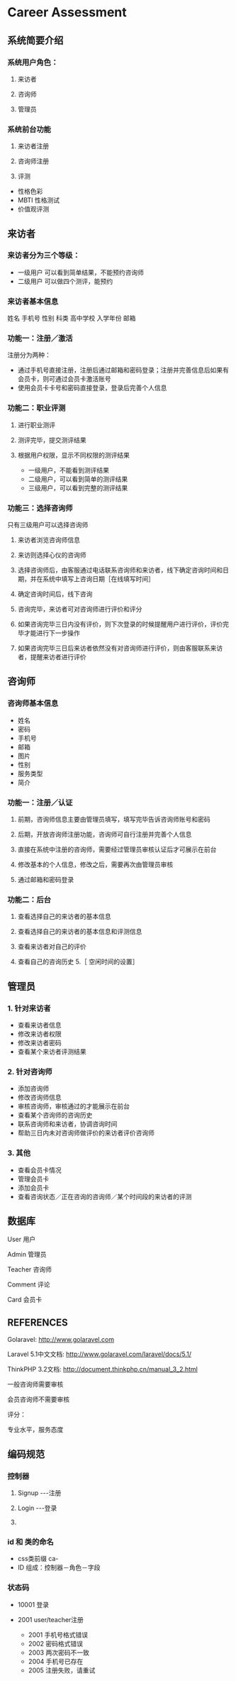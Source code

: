 # Career Assessment

## 系统简要介绍

### 系统用户角色：

1. 来访者

2. 咨询师

3. 管理员

### 系统前台功能

1. 来访者注册

2. 咨询师注册

3. 评测

  + 性格色彩
  + MBTI 性格测试
  + 价值观评测
  

## 来访者

### 来访者分为三个等级：

  + 一级用户 可以看到简单结果，不能预约咨询师
  + 二级用户 可以做四个测评，能预约
 
### 来访者基本信息
  姓名
  手机号
  性别
  科类
  高中学校
  入学年份
  邮箱
    

### 功能一：注册／激活

注册分为两种：

  + 通过手机号直接注册，注册后通过邮箱和密码登录；注册并完善信息后如果有会员卡，则可通过会员卡激活账号
  + 使用会员卡卡号和密码直接登录，登录后完善个人信息

### 功能二：职业评测

1. 进行职业测评

2. 测评完毕，提交测评结果

3. 根据用户权限，显示不同权限的测评结果

    + 一级用户，不能看到测评结果
    + 二级用户，可以看到简单的测评结果
    + 三级用户，可以看到完整的测评结果


### 功能三：选择咨询师

只有三级用户可以选择咨询师

1. 来访者浏览咨询师信息

2. 来访则选择心仪的咨询师

3. 选择咨询师后，由客服通过电话联系咨询师和来访者，线下确定咨询时间和日期，并在系统中填写上咨询日期［在线填写时间］

4. 确定咨询时间后，线下咨询

5. 咨询完毕，来访者可对咨询师进行评价和评分

6. 如果咨询完毕三日内没有评价，则下次登录的时候提醒用户进行评价，评价完毕才能进行下一步操作

7. 如果咨询完毕三日后来访者依然没有对咨询师进行评价，则由客服联系来访者，提醒来访者进行评价


## 咨询师

### 咨询师基本信息

  + 姓名
  + 密码
  + 手机号
  + 邮箱
  + 图片
  + 性别
  + 服务类型
  + 简介
  
### 功能一：注册／认证

1. 前期，咨询师信息主要由管理员填写，填写完毕告诉咨询师账号和密码

2. 后期，开放咨询师注册功能，咨询师可自行注册并完善个人信息

3. 直接在系统中注册的咨询师，需要经过管理员审核认证后才可展示在前台

4. 修改基本的个人信息，修改之后，需要再次由管理员审核

5. 通过邮箱和密码登录

### 功能二：后台

1. 查看选择自己的来访者的基本信息

2. 查看选择自己的来访者的基本信息和评测信息

3. 查看来访者对自己的评价

4. 查看自己的咨询历史
5.［ 空闲时间的设置］



## 管理员

### 1. 针对来访者
  
  + 查看来访者信息
  + 修改来访者权限
  + 修改来访者密码
  + 查看某个来访者评测结果

### 2. 针对咨询师

  + 添加咨询师
  + 修改咨询师信息
  + 审核咨询师，审核通过的才能展示在前台
  + 查看某个咨询师的咨询历史
  + 联系咨询师和来访者，协调咨询时间
  + 帮助三日内未对咨询师做评价的来访者评价咨询师

### 3. 其他
   
   + 查看会员卡情况
   + 管理会员卡
   + 添加会员卡
   + 查看咨询状态／正在咨询的咨询师／某个时间段的来访者的评测
  
  
  
## 数据库

User 用户

Admin 管理员

Teacher 咨询师

Comment 评论

Card 会员卡


## REFERENCES

Golaravel: <http://www.golaravel.com>

Laravel 5.1中文文档: <http://www.golaravel.com/laravel/docs/5.1/>

ThinkPHP 3.2文档: <http://document.thinkphp.cn/manual_3_2.html>



一般咨询师需要审核

会员咨询师不需要审核

评分： 

专业水平，服务态度


## 编码规范

### 控制器

1. Signup ---注册


2. Login ---登录
 
3.  


### id 和 类的命名
 
+ css类前缀 ca-
+ ID 组成：控制器－角色－字段


### 状态码

+ 10001 登录

+ 2001 user/teacher注册
  - 2001 手机号格式错误
  - 2002 密码格式错误
  - 2003 两次密码不一致
  - 2004 手机号已存在
  - 2005 注册失败，请重试